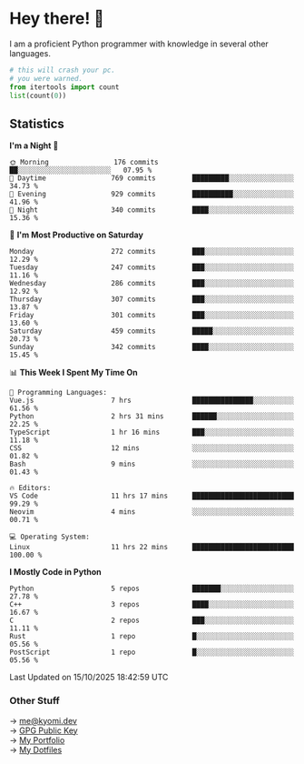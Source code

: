 # Hey there! 👋

I am a proficient Python programmer with knowledge in several other languages.

```py
# this will crash your pc.
# you were warned.
from itertools import count
list(count(0))
```

## Statistics
<!--START_SECTION:waka-->
**I'm a Night 🦉** 

```text
🌞 Morning                176 commits         ██░░░░░░░░░░░░░░░░░░░░░░░   07.95 % 
🌆 Daytime                769 commits         █████████░░░░░░░░░░░░░░░░   34.73 % 
🌃 Evening                929 commits         ██████████░░░░░░░░░░░░░░░   41.96 % 
🌙 Night                  340 commits         ████░░░░░░░░░░░░░░░░░░░░░   15.36 % 
```
📅 **I'm Most Productive on Saturday** 

```text
Monday                   272 commits         ███░░░░░░░░░░░░░░░░░░░░░░   12.29 % 
Tuesday                  247 commits         ███░░░░░░░░░░░░░░░░░░░░░░   11.16 % 
Wednesday                286 commits         ███░░░░░░░░░░░░░░░░░░░░░░   12.92 % 
Thursday                 307 commits         ███░░░░░░░░░░░░░░░░░░░░░░   13.87 % 
Friday                   301 commits         ███░░░░░░░░░░░░░░░░░░░░░░   13.60 % 
Saturday                 459 commits         █████░░░░░░░░░░░░░░░░░░░░   20.73 % 
Sunday                   342 commits         ████░░░░░░░░░░░░░░░░░░░░░   15.45 % 
```


📊 **This Week I Spent My Time On** 

```text
💬 Programming Languages: 
Vue.js                   7 hrs               ███████████████░░░░░░░░░░   61.56 % 
Python                   2 hrs 31 mins       ██████░░░░░░░░░░░░░░░░░░░   22.25 % 
TypeScript               1 hr 16 mins        ███░░░░░░░░░░░░░░░░░░░░░░   11.18 % 
CSS                      12 mins             ░░░░░░░░░░░░░░░░░░░░░░░░░   01.82 % 
Bash                     9 mins              ░░░░░░░░░░░░░░░░░░░░░░░░░   01.43 % 

🔥 Editors: 
VS Code                  11 hrs 17 mins      █████████████████████████   99.29 % 
Neovim                   4 mins              ░░░░░░░░░░░░░░░░░░░░░░░░░   00.71 % 

💻 Operating System: 
Linux                    11 hrs 22 mins      █████████████████████████   100.00 % 
```

**I Mostly Code in Python** 

```text
Python                   5 repos             ███████░░░░░░░░░░░░░░░░░░   27.78 % 
C++                      3 repos             ████░░░░░░░░░░░░░░░░░░░░░   16.67 % 
C                        2 repos             ███░░░░░░░░░░░░░░░░░░░░░░   11.11 % 
Rust                     1 repo              █░░░░░░░░░░░░░░░░░░░░░░░░   05.56 % 
PostScript               1 repo              █░░░░░░░░░░░░░░░░░░░░░░░░   05.56 % 
```




 Last Updated on 15/10/2025 18:42:59 UTC
<!--END_SECTION:waka-->

### Other Stuff

→ [me@kyomi.dev](mailto:me@kyomi.dev)\
→ [GPG Public Key](https://github.com/bitterteriyaki.gpg)\
→ [My Portfolio](https://kyomi.dev)\
→ [My Dotfiles](https://github.com/bitterteriyaki/dotfiles)
